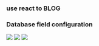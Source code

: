 ### use react to BLOG

### Database field configuration

![](https://github.com/XguangY/react_bolg/tree/master/service/image/admin_user.png)
![](https://github.com/XguangY/react_bolg/tree/master/service/image/article.png)
![](https://github.com/XguangY/react_bolg/tree/master/service/image/type.png)